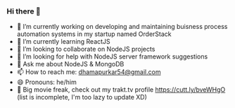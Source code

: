 ### Hi there 👋

<!--
**rohandhamapurkar/rohandhamapurkar** is a ✨ _special_ ✨ repository because its `README.md` (this file) appears on your GitHub profile.

Here are some ideas to get you started:
-->

- 🔭 I’m currently working on developing and maintaining buisness process automation systems in my startup named OrderStack
- 🌱 I’m currently learning ReactJS
- 👯 I’m looking to collaborate on NodeJS projects
- 🤔 I’m looking for help with NodeJS server framework suggestions
- 💬 Ask me about NodeJS & MongoDB
- 📫 How to reach me: dhamapurkar54@gmail.com
- 😄 Pronouns: he/him
- 🎥 Big movie freak, check out my trakt.tv profile https://cutt.ly/bveWHgO (list is incomplete, I'm too lazy to update XD)

